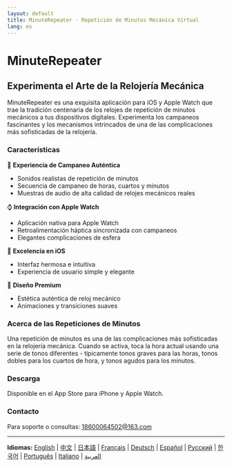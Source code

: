 ```yaml
---
layout: default
title: MinuteRepeater - Repetición de Minutos Mecánica Virtual
lang: es
---
```


# MinuteRepeater
## Experimenta el Arte de la Relojería Mecánica

MinuteRepeater es una exquisita aplicación para iOS y Apple Watch que trae la tradición centenaria de los relojes de repetición de minutos mecánicos a tus dispositivos digitales. Experimenta los campaneos fascinantes y los mecanismos intrincados de una de las complicaciones más sofisticadas de la relojería.

### Características

🎵 **Experiencia de Campaneo Auténtica**
- Sonidos realistas de repetición de minutos
- Secuencia de campaneo de horas, cuartos y minutos
- Muestras de audio de alta calidad de relojes mecánicos reales

⌚ **Integración con Apple Watch**
- Aplicación nativa para Apple Watch
- Retroalimentación háptica sincronizada con campaneos
- Elegantes complicaciones de esfera

📱 **Excelencia en iOS**
- Interfaz hermosa e intuitiva
- Experiencia de usuario simple y elegante

🎨 **Diseño Premium**
- Estética auténtica de reloj mecánico
- Animaciones y transiciones suaves

### Acerca de las Repeticiones de Minutos

Una repetición de minutos es una de las complicaciones más sofisticadas en la relojería mecánica. Cuando se activa, toca la hora actual usando una serie de tonos diferentes - típicamente tonos graves para las horas, tonos dobles para los cuartos de hora, y tonos agudos para los minutos.

### Descarga

Disponible en el App Store para iPhone y Apple Watch.

### Contacto

Para soporte o consultas: [18600064502@163.com](mailto:18600064502@163.com)

---

**Idiomas:** [English](/) | [中文](/zh) | [日本語](/ja) | [Français](/fr) | [Deutsch](/de) | [Español](/es) | [Русский](/ru) | [한국어](/ko) | [Português](/pt) | [Italiano](/it) | [العربية](/ar)